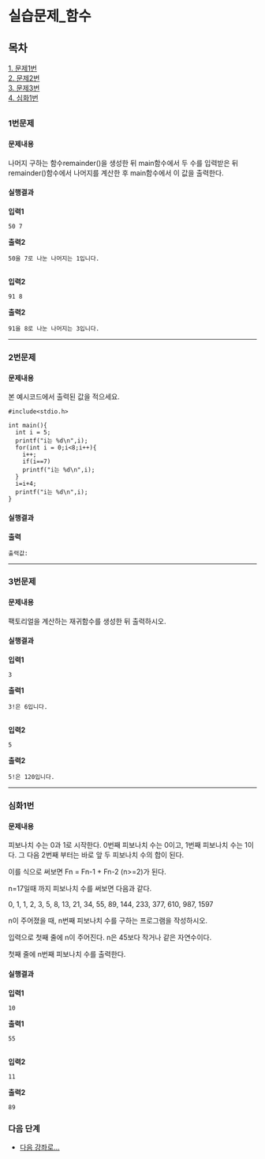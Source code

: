 # 실습문제_함수
## 목차
[1. 문제1번](#1번문제)  
[2. 문제2번](#2번문제)  
[3. 문제3번](#3번문제)  
[4. 심화1번](#심화1번)  
##
### 1번문제
#### 문제내용
나머지 구하는 함수remainder()을 생성한 뒤 main함수에서 두 수를 입력받은 뒤 remainder()함수에서 나머지를 계산한 후 main함수에서 이 값을 출력한다. 
#### 실행결과
**입력1**
```
50 7
```
**출력2**
```
50을 7로 나눈 나머지는 1입니다.
```
##
**입력2**
```
91 8
```
**출력2**
```
91을 8로 나눈 나머지는 3입니다.
```
-----------
### 2번문제
#### 문제내용
본 예시코드에서 출력된 값을 적으세요.

```
#include<stdio.h>

int main(){
  int i = 5;
  printf("i는 %d\n",i);
  for(int i = 0;i<8;i++){
    i++;
    if(i==7)
    printf("i는 %d\n",i);
  }
  i=i+4;
  printf("i는 %d\n",i);
}
```
#### 실행결과
**출력**
```
출력값:
```
-----------
### 3번문제
#### 문제내용
팩토리얼을 계산하는 재귀함수를 생성한 뒤 출력하시오.
#### 실행결과
**입력1**
```
3
```
**출력1**
```
3!은 6입니다.
```
##
**입력2**
```
5
```
**출력2**
```
5!은 120입니다.
```

-----------
### 심화1번
#### 문제내용
피보나치 수는 0과 1로 시작한다. 0번째 피보나치 수는 0이고, 1번째 피보나치 수는 1이다. 그 다음 2번째 부터는 바로 앞 두 피보나치 수의 합이 된다.

이를 식으로 써보면 Fn = Fn-1 + Fn-2 (n>=2)가 된다.

n=17일때 까지 피보나치 수를 써보면 다음과 같다.

0, 1, 1, 2, 3, 5, 8, 13, 21, 34, 55, 89, 144, 233, 377, 610, 987, 1597

n이 주어졌을 때, n번째 피보나치 수를 구하는 프로그램을 작성하시오.

입력으로 첫째 줄에 n이 주어진다. n은 45보다 작거나 같은 자연수이다.

첫째 줄에 n번째 피보나치 수를 출력한다.
#### 실행결과

**입력1**
```
10
```
**출력1**
```
55
```
##
**입력2**
```
11
```
**출력2**
```
89
```

### 다음 단계
- [다음 강좌로...](../5강%20-%20배열/강의자료.md)
